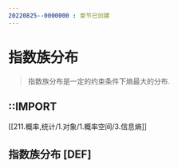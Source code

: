 ```yaml
---
20220825--0000000 : 章节已创建
---
```

# 指数族分布
> 指数族分布是一定的约束条件下熵最大的分布. 
## ::IMPORT
[[211.概率,统计/1.对象/1.概率空间/3.信息熵]]

## 指数族分布 [DEF]
